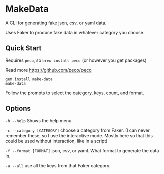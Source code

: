 # MakeData

A CLI for generating fake json, csv, or yaml data.

Uses Faker to produce fake data in whatever category you choose.

## Quick Start

Requires `peco`, so `brew install peco` (or however you get packages)

Read more https://github.com/peco/peco

```
gem install make-data
make-data
```

Follow the prompts to select the category, keys, count, and format.

## Options

`-h --help` Shows the help menu

`-c --category [CATEGORY]` choose a category from Faker. (I can never remember these, so I use the interactive mode. Mostly here so that this could be used without interaction, like in a script)

`-f --format [FORMAT]` json, csv, or yaml. What format to generate the data in.

`-a --all` use all the keys from that Faker category.
